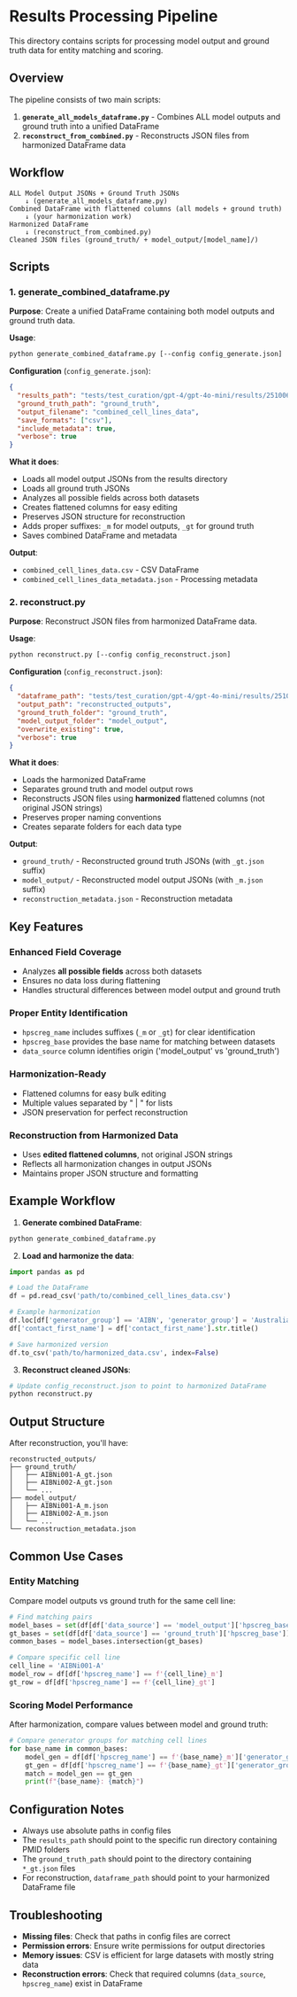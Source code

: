 # Results Processing Pipeline

This directory contains scripts for processing model output and ground truth data for entity matching and scoring.

## Overview

The pipeline consists of two main scripts:

1. **`generate_all_models_dataframe.py`** - Combines ALL model outputs and ground truth into a unified DataFrame
2. **`reconstruct_from_combined.py`** - Reconstructs JSON files from harmonized DataFrame data

## Workflow

```
ALL Model Output JSONs + Ground Truth JSONs
    ↓ (generate_all_models_dataframe.py)
Combined DataFrame with flattened columns (all models + ground truth)
    ↓ (your harmonization work)
Harmonized DataFrame
    ↓ (reconstruct_from_combined.py)
Cleaned JSON files (ground_truth/ + model_output/[model_name]/)
```

## Scripts

### 1. generate_combined_dataframe.py

**Purpose**: Create a unified DataFrame containing both model outputs and ground truth data.

**Usage**:
```bash
python generate_combined_dataframe.py [--config config_generate.json]
```

**Configuration** (`config_generate.json`):
```json
{
  "results_path": "tests/test_curation/gpt-4/gpt-4o-mini/results/251006_122840",
  "ground_truth_path": "ground_truth",
  "output_filename": "combined_cell_lines_data",
  "save_formats": ["csv"],
  "include_metadata": true,
  "verbose": true
}
```

**What it does**:
- Loads all model output JSONs from the results directory
- Loads all ground truth JSONs
- Analyzes all possible fields across both datasets
- Creates flattened columns for easy editing
- Preserves JSON structure for reconstruction
- Adds proper suffixes: `_m` for model outputs, `_gt` for ground truth
- Saves combined DataFrame and metadata

**Output**:
- `combined_cell_lines_data.csv` - CSV DataFrame
- `combined_cell_lines_data_metadata.json` - Processing metadata

### 2. reconstruct.py

**Purpose**: Reconstruct JSON files from harmonized DataFrame data.

**Usage**:
```bash
python reconstruct.py [--config config_reconstruct.json]
```

**Configuration** (`config_reconstruct.json`):
```json
{
  "dataframe_path": "tests/test_curation/gpt-4/gpt-4o-mini/results/251006_122840/combined_cell_lines_data.csv",
  "output_path": "reconstructed_outputs",
  "ground_truth_folder": "ground_truth",
  "model_output_folder": "model_output",
  "overwrite_existing": true,
  "verbose": true
}
```

**What it does**:
- Loads the harmonized DataFrame
- Separates ground truth and model output rows
- Reconstructs JSON files using **harmonized** flattened columns (not original JSON strings)
- Preserves proper naming conventions
- Creates separate folders for each data type

**Output**:
- `ground_truth/` - Reconstructed ground truth JSONs (with `_gt.json` suffix)
- `model_output/` - Reconstructed model output JSONs (with `_m.json` suffix)
- `reconstruction_metadata.json` - Reconstruction metadata

## Key Features

### Enhanced Field Coverage
- Analyzes **all possible fields** across both datasets
- Ensures no data loss during flattening
- Handles structural differences between model output and ground truth

### Proper Entity Identification
- `hpscreg_name` includes suffixes (`_m` or `_gt`) for clear identification
- `hpscreg_base` provides the base name for matching between datasets
- `data_source` column identifies origin ('model_output' vs 'ground_truth')

### Harmonization-Ready
- Flattened columns for easy bulk editing
- Multiple values separated by " | " for lists
- JSON preservation for perfect reconstruction

### Reconstruction from Harmonized Data
- Uses **edited flattened columns**, not original JSON strings
- Reflects all harmonization changes in output JSONs
- Maintains proper JSON structure and formatting

## Example Workflow

1. **Generate combined DataFrame**:
```bash
python generate_combined_dataframe.py
```

2. **Load and harmonize the data**:
```python
import pandas as pd

# Load the DataFrame
df = pd.read_csv('path/to/combined_cell_lines_data.csv')

# Example harmonization
df.loc[df['generator_group'] == 'AIBN', 'generator_group'] = 'Australian Institute for Bioengineering and Nanotechnology'
df['contact_first_name'] = df['contact_first_name'].str.title()

# Save harmonized version
df.to_csv('path/to/harmonized_data.csv', index=False)
```

3. **Reconstruct cleaned JSONs**:
```bash
# Update config_reconstruct.json to point to harmonized DataFrame
python reconstruct.py
```

## Output Structure

After reconstruction, you'll have:
```
reconstructed_outputs/
├── ground_truth/
│   ├── AIBNi001-A_gt.json
│   ├── AIBNi002-A_gt.json
│   └── ...
├── model_output/
│   ├── AIBNi001-A_m.json
│   ├── AIBNi002-A_m.json
│   └── ...
└── reconstruction_metadata.json
```

## Common Use Cases

### Entity Matching
Compare model outputs vs ground truth for the same cell line:
```python
# Find matching pairs
model_bases = set(df[df['data_source'] == 'model_output']['hpscreg_base'])
gt_bases = set(df[df['data_source'] == 'ground_truth']['hpscreg_base'])
common_bases = model_bases.intersection(gt_bases)

# Compare specific cell line
cell_line = 'AIBNi001-A'
model_row = df[df['hpscreg_name'] == f'{cell_line}_m']
gt_row = df[df['hpscreg_name'] == f'{cell_line}_gt']
```

### Scoring Model Performance
After harmonization, compare values between model and ground truth:
```python
# Compare generator groups for matching cell lines
for base_name in common_bases:
    model_gen = df[df['hpscreg_name'] == f'{base_name}_m']['generator_group'].iloc[0]
    gt_gen = df[df['hpscreg_name'] == f'{base_name}_gt']['generator_group'].iloc[0]
    match = model_gen == gt_gen
    print(f"{base_name}: {match}")
```

## Configuration Notes

- Always use absolute paths in config files
- The `results_path` should point to the specific run directory containing PMID folders
- The `ground_truth_path` should point to the directory containing `*_gt.json` files
- For reconstruction, `dataframe_path` should point to your harmonized DataFrame file

## Troubleshooting

- **Missing files**: Check that paths in config files are correct
- **Permission errors**: Ensure write permissions for output directories
- **Memory issues**: CSV is efficient for large datasets with mostly string data
- **Reconstruction errors**: Check that required columns (`data_source`, `hpscreg_name`) exist in DataFrame